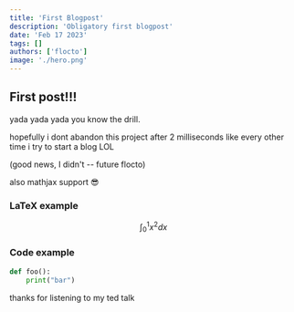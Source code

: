 ```yaml
---
title: 'First Blogpost'
description: 'Obligatory first blogpost'
date: 'Feb 17 2023'
tags: []
authors: ['flocto']
image: './hero.png'
---
```


## First post!!!
yada yada yada you know the drill.

hopefully i dont abandon this project after 2 milliseconds like every other time i try to start a blog LOL

(good news, I didn't -- future flocto)

also mathjax support :sunglasses:

### LaTeX example
$$ 
\int_0^1 x^2 dx 
$$

### Code example
```py
def foo():
    print("bar")
```

thanks for listening to my ted talk